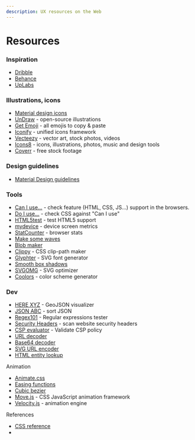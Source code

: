 ```yaml
---
description: UX resources on the Web
---
```


# Resources

### Inspiration

* [Dribble](https://dribbble.com/)
* [Behance](https://www.behance.net/)
* [UpLabs](https://www.uplabs.com/)

### Illustrations, icons

* [Material design icons](https://materialdesignicons.com/)
* [UnDraw](https://undraw.co/) - open-source illustrations
* [Get Emoji](https://getemoji.com/) - all emojis to copy & paste
* [Iconify](https://iconify.design/) - unified icons framework
* [Vecteezy](https://www.vecteezy.com/) - vector art, stock photos, videos
* [Icons8](https://icons8.com/) - icons, illustrations, photos, music and design tools
* [Coverr](https://coverr.co/) - free stock footage

### Design guidelines

* [Material Design guidelines](https://material.io/design/)

### Tools

* [Can I use...](https://caniuse.com/) - check feature \(HTML, CSS, JS...\) support in the browsers.
* [Do I use...](http://doiuse.herokuapp.com/) - check CSS against "Can I use"
* [HTML5test](https://html5test.com/) - test HTML5 support 
* [mydevice](https://www.mydevice.io/) - device screen metrics
* [StatCounter](https://gs.statcounter.com/) - browser stats
* [Make some waves](https://getwaves.io/)
* [Blob maker](https://www.blobmaker.app/)
* [Clippy](https://bennettfeely.com/clippy/) - CSS clip-path maker
* [Glyphter](https://glyphter.com/) - SVG font generator
* [Smooth box shadows](https://brumm.af/shadows)
* [SVGOMG](https://jakearchibald.github.io/svgomg/) - SVG optimizer
* [Coolors](https://coolors.co/) - color scheme generator

### Dev

* [HERE XYZ](http://geojson.tools/) - GeoJSON visualizer
* [JSON ABC](https://novicelab.org/jsonabc/) - sort JSON
* [Regex101](https://regex101.com/) - Regular expressions tester
* [Security Headers](https://securityheaders.com/) - scan website security headers
* [CSP evaluator](https://csp-evaluator.withgoogle.com/) - Validate CSP policy
* [URL decoder](https://www.urldecoder.org/)
* [Base64 decoder](https://www.base64decode.org/)
* [SVG URL encoder](https://yoksel.github.io/url-encoder/)
* [HTML entity lookup](http://entity-lookup.leftlogic.com/)

Animation

* [Animate.css](https://animate.style/)
* [Easing functions](https://easings.net/en)
* [Cubic bezier](https://cubic-bezier.com/)
* [Move.js](https://github.com/visionmedia/move.js) - CSS JavaScript animation framework
* [Velocity.js](http://velocityjs.org/) - animation engine

References

* [CSS reference](http://tympanus.net/codrops/css_reference/)
* 
